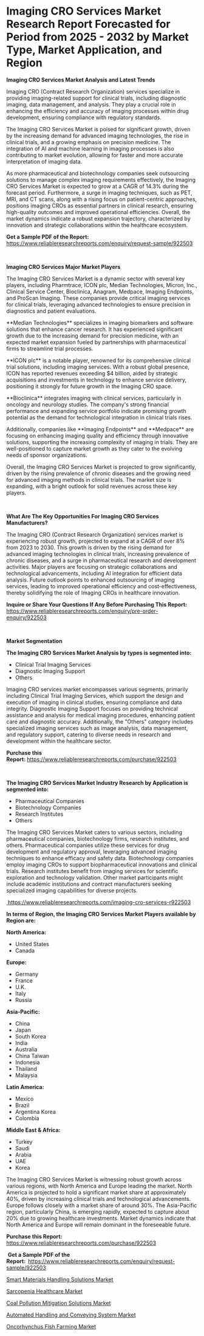 <p><h1>Imaging CRO Services Market Research Report Forecasted for Period from 2025 -  2032 by Market Type, Market Application, and Region</h1></p><p><strong>Imaging CRO Services Market Analysis and Latest Trends</strong></p>
<p><p>Imaging CRO (Contract Research Organization) services specialize in providing imaging-related support for clinical trials, including diagnostic imaging, data management, and analysis. They play a crucial role in enhancing the efficiency and accuracy of imaging processes within drug development, ensuring compliance with regulatory standards.</p><p>The Imaging CRO Services Market is poised for significant growth, driven by the increasing demand for advanced imaging technologies, the rise in clinical trials, and a growing emphasis on precision medicine. The integration of AI and machine learning in imaging processes is also contributing to market evolution, allowing for faster and more accurate interpretation of imaging data.</p><p>As more pharmaceutical and biotechnology companies seek outsourcing solutions to manage complex imaging requirements effectively, the Imaging CRO Services Market is expected to grow at a CAGR of 14.3% during the forecast period. Furthermore, a surge in imaging techniques, such as PET, MRI, and CT scans, along with a rising focus on patient-centric approaches, positions imaging CROs as essential partners in clinical research, ensuring high-quality outcomes and improved operational efficiencies. Overall, the market dynamics indicate a robust expansion trajectory, characterized by innovation and strategic collaborations within the healthcare ecosystem.</p></p>
<p><strong>Get a Sample PDF of the Report:&nbsp;</strong> <a href="https://www.reliableresearchreports.com/enquiry/request-sample/922503?utm_campaign=13&utm_medium=2&utm_source=Github&utm_content=ia&utm_term=07032025&utm_id=imaging-cro-services">https://www.reliableresearchreports.com/enquiry/request-sample/922503</a></p>
<p>&nbsp;</p>
<p><strong>Imaging CRO Services Major Market Players</strong></p>
<p><p>The Imaging CRO Services Market is a dynamic sector with several key players, including Pharmtrace, ICON plc, Median Technologies, Micron, Inc., Clinical Service Center, Bioclinica, Anagram, Medpace, Imaging Endpoints, and ProScan Imaging. These companies provide critical imaging services for clinical trials, leveraging advanced technologies to ensure precision in diagnostics and patient evaluations.</p><p>**Median Technologies** specializes in imaging biomarkers and software solutions that enhance cancer research. It has experienced significant growth due to the increasing demand for precision medicine, with an expected market expansion fueled by partnerships with pharmaceutical firms to streamline trial processes.</p><p>**ICON plc** is a notable player, renowned for its comprehensive clinical trial solutions, including imaging services. With a robust global presence, ICON has reported revenues exceeding $4 billion, aided by strategic acquisitions and investments in technology to enhance service delivery, positioning it strongly for future growth in the Imaging CRO space.</p><p>**Bioclinica** integrates imaging with clinical services, particularly in oncology and neurology studies. The company's strong financial performance and expanding service portfolio indicate promising growth potential as the demand for technological integration in clinical trials rises.</p><p>Additionally, companies like **Imaging Endpoints** and **Medpace** are focusing on enhancing imaging quality and efficiency through innovative solutions, supporting the increasing complexity of imaging in trials. They are well-positioned to capture market growth as they cater to the evolving needs of sponsor organizations.</p><p>Overall, the Imaging CRO Services Market is projected to grow significantly, driven by the rising prevalence of chronic diseases and the growing need for advanced imaging methods in clinical trials. The market size is expanding, with a bright outlook for solid revenues across these key players.</p></p>
<p>&nbsp;</p>
<p><strong>What Are The Key Opportunities For Imaging CRO Services Manufacturers?</strong></p>
<p><p>The Imaging CRO (Contract Research Organization) services market is experiencing robust growth, projected to expand at a CAGR of over 8% from 2023 to 2030. This growth is driven by the rising demand for advanced imaging technologies in clinical trials, increasing prevalence of chronic diseases, and a surge in pharmaceutical research and development activities. Major players are focusing on strategic collaborations and technological advancements, including AI integration for efficient data analysis. Future outlook points to enhanced outsourcing of imaging services, leading to improved operational efficiency and cost-effectiveness, thereby solidifying the role of Imaging CROs in healthcare innovation.</p></p>
<p><strong>Inquire or Share Your Questions If Any Before Purchasing This Report:</strong> <a href="https://www.reliableresearchreports.com/enquiry/pre-order-enquiry/922503?utm_campaign=13&utm_medium=2&utm_source=Github&utm_content=ia&utm_term=07032025&utm_id=imaging-cro-services">https://www.reliableresearchreports.com/enquiry/pre-order-enquiry/922503</a></p>
<p>&nbsp;</p>
<p><strong>Market Segmentation</strong></p>
<p><strong>The Imaging CRO Services Market Analysis by types is segmented into:</strong></p>
<p><ul><li>Clinical Trial Imaging Services</li><li>Diagnostic Imaging Support</li><li>Others</li></ul></p>
<p><p>Imaging CRO services market encompasses various segments, primarily including Clinical Trial Imaging Services, which support the design and execution of imaging in clinical studies, ensuring compliance and data integrity. Diagnostic Imaging Support focuses on providing technical assistance and analysis for medical imaging procedures, enhancing patient care and diagnostic accuracy. Additionally, the "Others" category includes specialized imaging services such as image analysis, data management, and regulatory support, catering to diverse needs in research and development within the healthcare sector.</p></p>
<p><strong>Purchase this Report:&nbsp;</strong><a href="https://www.reliableresearchreports.com/purchase/922503?utm_campaign=13&utm_medium=2&utm_source=Github&utm_content=ia&utm_term=07032025&utm_id=imaging-cro-services">https://www.reliableresearchreports.com/purchase/922503</a></p>
<p>&nbsp;</p>
<p><strong>The Imaging CRO Services Market Industry Research by Application is segmented into:</strong></p>
<p><ul><li>Pharmaceutical Companies</li><li>Biotechnology Companies</li><li>Research Institutes</li><li>Others</li></ul></p>
<p><p>The Imaging CRO Services Market caters to various sectors, including pharmaceutical companies, biotechnology firms, research institutes, and others. Pharmaceutical companies utilize these services for drug development and regulatory approval, leveraging advanced imaging techniques to enhance efficacy and safety data. Biotechnology companies employ imaging CROs to support biopharmaceutical innovations and clinical trials. Research institutes benefit from imaging services for scientific exploration and technology validation. Other market participants might include academic institutions and contract manufacturers seeking specialized imaging capabilities for diverse projects.</p></p>
<p><a href="https://www.reliableresearchreports.com/imaging-cro-services-r922503?utm_campaign=13&utm_medium=2&utm_source=Github&utm_content=ia&utm_term=07032025&utm_id=imaging-cro-services">&nbsp;https://www.reliableresearchreports.com/imaging-cro-services-r922503</a></p>
<p><strong>In terms of Region, the Imaging CRO Services Market Players available by Region are:</strong></p>
<p>
    <p> <strong> North America: </strong>
        <ul>
            <li>United States</li>
            <li>Canada</li>
        </ul>
        </p> 
    <p> <strong> Europe: </strong>
        <ul>
            <li>Germany</li>
            <li>France</li>
            <li>U.K.</li>
            <li>Italy</li>
            <li>Russia</li>
        </ul>
        </p> 
    <p> <strong> Asia-Pacific: </strong>
        <ul>
            <li>China</li>
            <li>Japan</li>
            <li>South Korea</li>
            <li>India</li>
            <li>Australia</li>
            <li>China Taiwan</li>
            <li>Indonesia</li>
            <li>Thailand</li>
            <li>Malaysia</li>
        </ul>
        </p> 
    <p> <strong> Latin America: </strong>
        <ul>
            <li>Mexico</li>
            <li>Brazil</li>
            <li>Argentina Korea</li>
            <li>Colombia</li>
        </ul>
        </p> 
    <p> <strong> Middle East & Africa: </strong>
        <ul>
            <li>Turkey</li>
            <li>Saudi</li>
            <li>Arabia</li>
            <li>UAE</li>
            <li>Korea</li>
        </ul>
    </p>
    </p>
<p><p>The Imaging CRO Services Market is witnessing robust growth across various regions, with North America and Europe leading the market. North America is projected to hold a significant market share at approximately 40%, driven by increasing clinical trials and technological advancements. Europe follows closely with a market share of around 30%. The Asia-Pacific region, particularly China, is emerging rapidly, expected to capture about 20% due to growing healthcare investments. Market dynamics indicate that North America and Europe will remain dominant in the foreseeable future.</p></p>
<p><strong>Purchase this Report: </strong><a href="https://www.reliableresearchreports.com/purchase/922503?utm_campaign=13&utm_medium=2&utm_source=Github&utm_content=ia&utm_term=07032025&utm_id=imaging-cro-services">https://www.reliableresearchreports.com/purchase/922503</a></p>
<p>&nbsp;<strong>Get a Sample PDF of the Report:&nbsp;&nbsp;</strong><a href="https://www.reliableresearchreports.com/enquiry/request-sample/922503?utm_campaign=13&utm_medium=2&utm_source=Github&utm_content=ia&utm_term=07032025&utm_id=imaging-cro-services">https://www.reliableresearchreports.com/enquiry/request-sample/922503</a></p>
<p><strong></strong></p>
<p><p><a href="https://github.com/peggiputra7o/Market-Research-Report-List-1/blob/main/smart-materials-handling-solutions-market.md?utm_campaign=13&utm_medium=2&utm_source=Github&utm_content=ia&utm_term=07032025&utm_id=imaging-cro-services">Smart Materials Handling Solutions Market</a></p><p><a href="https://github.com/felishtimoti/Market-Research-Report-List-1/blob/main/sarcopenia-healthcare-market.md?utm_campaign=13&utm_medium=2&utm_source=Github&utm_content=ia&utm_term=07032025&utm_id=imaging-cro-services">Sarcopenia Healthcare Market</a></p><p><a href="https://github.com/lestymbango/Market-Research-Report-List-1/blob/main/coal-pollution-mitigation-solutions-market.md?utm_campaign=13&utm_medium=2&utm_source=Github&utm_content=ia&utm_term=07032025&utm_id=imaging-cro-services">Coal Pollution Mitigation Solutions Market</a></p><p><a href="https://github.com/tafuaraasswn/Market-Research-Report-List-1/blob/main/automated-handling-and-conveying-system-market.md?utm_campaign=13&utm_medium=2&utm_source=Github&utm_content=ia&utm_term=07032025&utm_id=imaging-cro-services">Automated Handling and Conveying System Market</a></p><p><a href="https://github.com/anesimazikpd/Market-Research-Report-List-1/blob/main/oncorhynchus-fish-farming-market.md?utm_campaign=13&utm_medium=2&utm_source=Github&utm_content=ia&utm_term=07032025&utm_id=imaging-cro-services">Oncorhynchus Fish Farming Market</a></p></p>